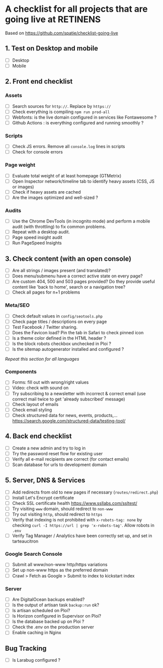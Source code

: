 # A checklist for all projects that are going live at RETINENS
Based on https://github.com/spatie/checklist-going-live 

## 1. Test on Desktop and mobile
- [ ] Desktop
- [ ] Mobile

## 2. Front end checklist

### Assets
- [ ] Search sources for `http://`. Replace by `https://`
- [ ] Check everything is compiling `npm run prod-all`
- [ ] Webfonts: is the live domain configured in services like Fontawesome ?
- [ ] Github Actions : is everything configured and running smoothly ?

### Scripts
- [ ] Check JS errors. Remove all `console.log` lines in scripts
- [ ] Check for console errors

### Page weight
- [ ] Evaluate total weight of at least homepage (GTMetrix)
- [ ] Open Inspector network/timeline tab to identify heavy assets (CSS, JS or images)
- [ ] Check if heavy assets are cached
- [ ] Are the images optimized and well-sized ?

### Audits
- [ ] Use the Chrome DevTools (in incognito mode) and perform a mobile audit (with throttling) to fix common problems.
- [ ] Repeat with a desktop audit.
- [ ] Page speed insight audit
- [ ] Run PageSpeed Insights

## 3. Check content (with an open console)
- [ ] Are all strings / images present (and translated)?
- [ ] Does menu/submenu have a correct active state on every page?
- [ ] Are custom 404, 500 and 503 pages provided? Do they provide useful content like 'back to home', search or a navigation tree?
- [ ] Check all pages for n+1 problems

### Meta/SEO
- [ ] Check default values in `config/seotools.php`
- [ ] Check page titles / descriptions on every page 
- [ ] Test Facebook / Twitter sharing. 
- [ ] Does the Favicon load? Pin the tab in Safari to check pinned icon
- [ ] Is a theme color defined in the HTML header ?
- [ ] Is the block robots checkbox unchecked in Ploi ?
- [ ] Is the sitemap autogenerator installed and configured ?

_Repeat this section for all languages_

### Components

- [ ] Forms: fill out with wrong/right values
- [ ] Video: check with sound on
- [ ] Try subscribing to a newsletter with incorrect & correct email (use correct mail twice to get 'already subscribed' message)
- [ ] Check layout of emails
- [ ] Check email styling
- [ ] Check structured data for news, events, products,... https://search.google.com/structured-data/testing-tool/

## 4. Back end checklist
- [ ] Create a new admin and try to log in
- [ ] Try the password reset flow for existing user
- [ ] Verify all e-mail recipients are correct (for contact emails)
- [ ] Scan database for urls to development domain

## 5. Server, DNS & Services
- [ ] Add redirects from old to new pages if necessary (`routes/redirect.php`)
- [ ] Install Let's Encrypt certificate
- [ ] Check SSL certificate health https://www.ssllabs.com/ssltest/
- [ ] Try visiting `www` domain, should redirect to `non-www`
- [ ] Try out visiting `http`, should redirect to `https`
- [ ] Verify that indexing is not prohibited with `x-robots-tag: none` by checking `curl -I https://url | grep 'x-robots-tag'`. Allow robots in `.env`
- [ ] Verify Tag Manager / Analytics have been correctly set up, and set in tarteaucitron

### Google Search Console
- [ ] Submit all www/non-www http/https variations
- [ ] Set up non-www https as the preferred domain 
- [ ] Crawl > Fetch as Google > Submit to index to kickstart index

### Server
- [ ] Are DigitalOcean backups enabled?
- [ ] Is the output of artisan task `backup:run` ok?
- [ ] Is artisan scheduled on Ploi?
- [ ] Is Horizon configured in Supervisor on Ploi?
- [ ] Is the database backed up on Ploi ?
- [ ] Check the .env on the production server
- [ ] Enable caching in Nginx

## Bug Tracking
- [ ] Is Larabug configured ?
